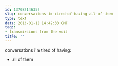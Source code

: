```yaml
---
id: 137089146359
slug: conversations-im-tired-of-having-all-of-them
type: text
date: 2016-01-11 14:42:33 GMT
tags:
- transmissions from the void
title: ''
---
```


conversations i'm tired of having:

- all of them